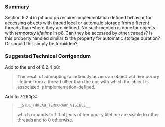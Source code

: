 ### Summary

Section 6.2.4 in p4 and p5 requires implementation defined behavior for
accessing objects with thread local or automatic storage from different threads
than where they are defined. No such mention is done for objects with *temporary
lifetime* in p8. Can they be accessed by other threads? Is this property handled
similar to the property for automatic storage duration? Or should this simply be
forbidden?

### Suggested Technical Corrigendum

Add to the end of 6.2.4 p8:

> The result of attempting to indirectly access an object with temporary lifetime
> from a thread other than the one with which the object is associated is
> implementation-defined.

Add to 7.26.1p3:

> ```c
> __STDC_THREAD_TEMPORARY_VISIBLE__
> ```
> 
> which expands to 1 if objects of temporary lifetime are visible to other threads
> and to 0 otherwise.
